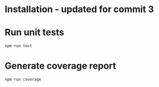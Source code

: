 # Installation - updated for commit 3

# Run unit tests
```
npm run test
```

# Generate coverage report
```
npm run coverage
```
